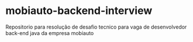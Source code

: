 # mobiauto-backend-interview

Repositorio para resolução de desafio tecnico para vaga de desenvolvedor back-end java da empresa mobiauto
